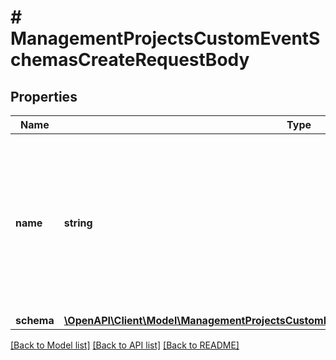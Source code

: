 # # ManagementProjectsCustomEventSchemasCreateRequestBody

## Properties

Name | Type | Description | Notes
------------ | ------------- | ------------- | -------------
**name** | **string** | User-defined name of the custom event. This is also shown in **Project Settings** &gt; **Event Schema** in the Voucherify Dashboard. | [optional]
**schema** | [**\OpenAPI\Client\Model\ManagementProjectsCustomEventSchemasCreateRequestBodySchema**](ManagementProjectsCustomEventSchemasCreateRequestBodySchema.md) |  | [optional]

[[Back to Model list]](../../README.md#models) [[Back to API list]](../../README.md#endpoints) [[Back to README]](../../README.md)
